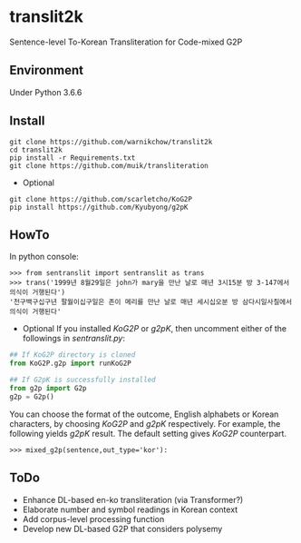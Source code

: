 # translit2k
Sentence-level To-Korean Transliteration for Code-mixed G2P

## Environment
Under Python 3.6.6

## Install
```
git clone https://github.com/warnikchow/translit2k
cd translit2k
pip install -r Requirements.txt
git clone https://github.com/muik/transliteration
```
- Optional
```
git clone https://github.com/scarletcho/KoG2P
pip install https://github.com/Kyubyong/g2pK
```

## HowTo
In python console:
```
>>> from sentranslit import sentranslit as trans
>>> trans('1999년 8월29일은 john가 mary을 만난 날로 매년 3시15분 방 3-147에서 의식이 거행된다')
'천구백구십구년 팔월이십구일은 존이 메리를 만난 날로 매년 세시십오분 방 삼다시일사칠에서 의식이 거행된다'
```
- Optional
If you installed *KoG2P* or *g2pK*, then uncomment either of the followings in *sentranslit.py*:
```python
## If KoG2P directory is cloned
from KoG2P.g2p import runKoG2P

## If G2pK is successfully installed
from g2p import G2p
g2p = G2p()
```
You can choose the format of the outcome, English alphabets or Korean characters, by choosing *KoG2P* and *g2pK* respectively. For example, the following yields *g2pK* result. The default setting gives *KoG2P* counterpart.
```
>>> mixed_g2p(sentence,out_type='kor'):
```

## ToDo
- Enhance DL-based en-ko transliteration (via Transformer?)
- Elaborate number and symbol readings in Korean context
- Add corpus-level processing function
- Develop new DL-based G2P that considers polysemy
